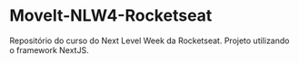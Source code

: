 # MoveIt-NLW4-Rocketseat
Repositório do curso do Next Level Week da Rocketseat. Projeto utilizando o framework NextJS.
